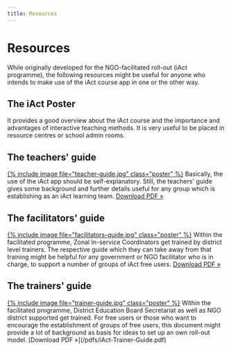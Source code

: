 ```yaml
---
title: Resources
---
```


# Resources

While originally developed for the NGO-facilitated roll-out (iAct programme), the following resources might be useful for anyone who intends to make use of the iAct course app in one or the other way.

## The iAct Poster

It provides a good overview about the iAct course and the importance and advantages of interactive teaching methods. It is very useful to be placed in resource centres or school admin rooms. 

## The teachers' guide

<a href="/pdfs/iAct-Teacher-Guide.pdf" target="_blank">{% include image file="teacher-guide.jpg" class="poster" %}</a>
Basically, the use of the iAct app should be self-explanatory. Still, the teachers' guide gives some background and further details useful for any group which is establishing as an iAct learning team. [Download PDF »](/pdfs/iAct-Teacher-Guide.pdf)

## The facilitators' guide

<a href="/pdfs/iAct-Facilitator-Guide.pdf" target="_blank">{% include image file="facilitators-guide.jpg" class="poster" %}</a>
Within the facilitated programme, Zonal In-service Coordinators get trained by district level trainers. The respective guide which they can take away from that training might be helpful for any government or NGO facilitator who is in charge, to support a number of groups of iAct free users. [Download PDF »](/pdfs/iAct-Facilitator-Guide.pdf)


## The trainers' guide

<a href="/pdfs/iAct-Trainer-Guide.pdf" target="_blank">
{% include image file="trainer-guide.jpg" class="poster" %}</a>
Within the facilitated programme, District Education Board Secretariat as well as NGO district supported get trained. For free users or those who want to encourage the establishment of groups of free users, this document might provide a lot of background as basis for ideas to set up an own roll-out model. [Download PDF »](/pdfs/iAct-Trainer-Guide.pdf)
